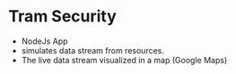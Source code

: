 # 	Tram Security

- NodeJs App
- simulates data stream from resources.
- The live data stream visualized in a map (Google Maps)

